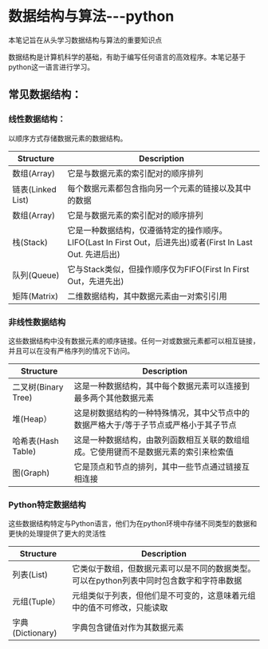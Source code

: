 # 数据结构与算法---python

本笔记旨在从头学习数据结构与算法的重要知识点

数据结构是计算机科学的基础，有助于编写任何语言的高效程序。本笔记基于python这一语言进行学习。

## 常见数据结构：

### 线性数据结构：
以顺序方式存储数据元素的数据结构。

| Structure | Description |
| --- | ----------- |
| 数组(Array) | 它是与数据元素的索引配对的顺序排列 |
| 链表(Linked List) | 每个数据元素都包含指向另一个元素的链接以及其中的数据 |
| 数组(Array) | 它是与数据元素的索引配对的顺序排列 |
| 栈(Stack) | 它是一种数据结构，仅遵循特定的操作顺序。LIFO(Last In First Out，后进先出)或者(First In Last Out. 先进后出) |
| 队列(Queue) | 它与Stack类似，但操作顺序仅为FIFO(First In First Out，先进先出) |
| 矩阵(Matrix) | 二维数据结构，其中数据元素由一对索引引用 |

### 非线性数据结构
这些数据结构中没有数据元素的顺序链接。任何一对或数据元素都可以相互链接，并且可以在没有严格序列的情况下访问。

| Structure | Description |
| --- | ----------- |
| 二叉树(Binary Tree) | 这是一种数据结构，其中每个数据元素可以连接到最多两个其他数据元素 |
| 堆(Heap） | 这是树数据结构的一种特殊情况，其中父节点中的数据严格大于/等于子节点或严格小于其子节点 |
| 哈希表(Hash Table) | 这是一种数据结构，由散列函数相互关联的数组组成。它使用键而不是数据元素的索引来检索值 |
| 图(Graph) | 它是顶点和节点的排列，其中一些节点通过链接互相连接 |

### Python特定数据结构
这些数据结构特定与Python语言，他们为在python环境中存储不同类型的数据和更快的处理提供了更大的灵活性

| Structure | Description |
| --- | ----------- |
| 列表(List) | 它类似于数组，但数据元素可以是不同的数据类型。可以在python列表中同时包含数字和字符串数据 |
| 元组(Tuple） | 元组类似于列表，但他们是不可变的，这意味着元组中的值不可修改，只能读取 |
| 字典(Dictionary) | 字典包含键值对作为其数据元素 |

